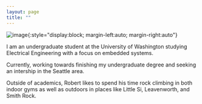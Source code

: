 ```yaml
---
layout: page
title: ""
---
```


![image](https://user-images.githubusercontent.com/92423156/176967407-0d2ee6e3-c3a0-42b6-897e-bee7a7f55242.png){:style="display:block; margin-left:auto; margin-right:auto"}

I am an undergraduate student at the University of Washington studying Electrical Engineering with a focus on embedded systems.

Currently, working towards finishing my undergraduate degree and seeking an intership in the Seattle area.

Outside of academics, Robert likes to spend his time rock climbing in both indoor gyms as well as outdoors in places like Little Si, Leavenworth, and Smith Rock. 


